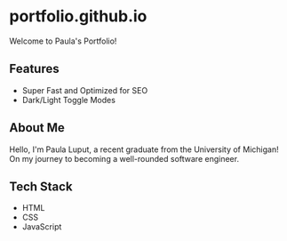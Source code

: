 # portfolio.github.io

Welcome to Paula's Portfolio!


## Features
- Super Fast and Optimized for SEO
- Dark/Light Toggle Modes



## About Me
Hello, I'm Paula Luput, a recent graduate from the University of Michigan! On my journey to becoming a well-rounded software engineer.


## Tech Stack

- HTML
- CSS
- JavaScript
